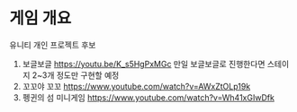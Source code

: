 # 게임 개요
유니티 개인 프로젝트 후보
1. 보글보글 https://youtu.be/K_s5HgPxMGc 만일 보글보글로 진행한다면 스테이지 2~3개 정도만 구현할 예정
2. 꼬꼬야 꼬꼬 https://www.youtube.com/watch?v=AWxZtOLp19k
3. 펭귄의 섬 미니게임 https://www.youtube.com/watch?v=Wh41xGIwDfk
